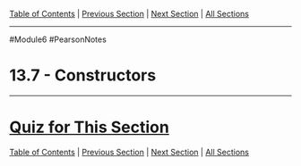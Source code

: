 [Table of Contents](/README.md) | [Previous Section](13.6%20-%20Inline%20Member%20Functions.md) | [Next Section](13.8%20-%20Passing%20Arguments%20to%20Constructors.md) | [All Sections](/Module%206/Pearson%20Notes/)
***
#Module6 #PearsonNotes
# 13.7 - Constructors
***
# [Quiz for This Section](!%20Unit%2013%20Answers.md#Quiz-13-7)
[Table of Contents](/README.md) | [Previous Section](13.6%20-%20Inline%20Member%20Functions.md) | [Next Section](13.8%20-%20Passing%20Arguments%20to%20Constructors.md) | [All Sections](/Module%206/Pearson%20Notes/)